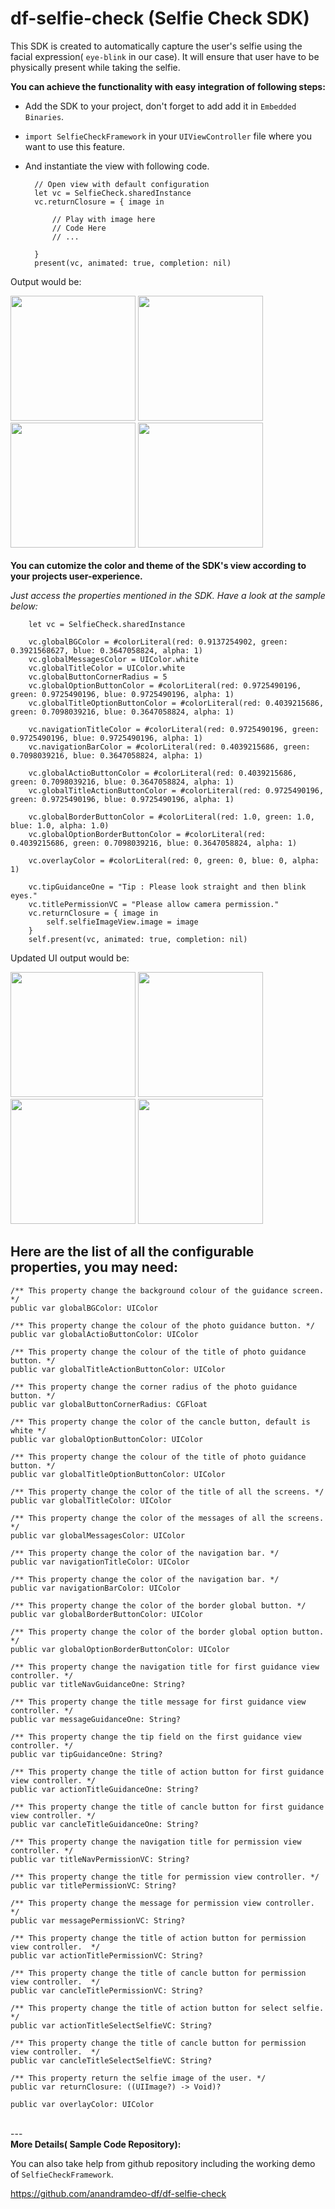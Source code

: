 # df-selfie-check (Selfie Check SDK)

This SDK is created to automatically capture the user's selfie using the facial expression( `eye-blink` in our case). It will ensure that user have to be physically present while taking the selfie.

<b>You can achieve the functionality with easy integration of following steps:</b>

- Add the SDK to your project, don't forget to add add it in `Embedded Binaries`.

- `import SelfieCheckFramework` in your `UIViewController` file where you want to use this feature.

- And instantiate the view with following code.

        // Open view with default configuration
        let vc = SelfieCheck.sharedInstance
        vc.returnClosure = { image in

            // Play with image here
            // Code Here
            // ...

        }
        present(vc, animated: true, completion: nil)

Output would be:
<br>
<p align="left">
<img src="images/selfie-check/user_guide.jpg" width="200"/> 
<img src="images/selfie-check/permission.jpg" width="200"/>
<img src="images/selfie-check/take_selfie.jpg" width="200"/>
<img src="images/selfie-check/choose_photo.jpg" width="200"/>
  
<br>
<br>
<b>You can cutomize the color and theme of the SDK's view according to your projects user-experience.</b> 

<i>Just access the properties mentioned in the SDK. Have a look at the sample below:</i>

        let vc = SelfieCheck.sharedInstance
        
        vc.globalBGColor = #colorLiteral(red: 0.9137254902, green: 0.3921568627, blue: 0.3647058824, alpha: 1)
        vc.globalMessagesColor = UIColor.white
        vc.globalTitleColor = UIColor.white
        vc.globalButtonCornerRadius = 5
        vc.globalOptionButtonColor = #colorLiteral(red: 0.9725490196, green: 0.9725490196, blue: 0.9725490196, alpha: 1)
        vc.globalTitleOptionButtonColor = #colorLiteral(red: 0.4039215686, green: 0.7098039216, blue: 0.3647058824, alpha: 1)

        vc.navigationTitleColor = #colorLiteral(red: 0.9725490196, green: 0.9725490196, blue: 0.9725490196, alpha: 1)
        vc.navigationBarColor = #colorLiteral(red: 0.4039215686, green: 0.7098039216, blue: 0.3647058824, alpha: 1)
        
        vc.globalActioButtonColor = #colorLiteral(red: 0.4039215686, green: 0.7098039216, blue: 0.3647058824, alpha: 1)
        vc.globalTitleActionButtonColor = #colorLiteral(red: 0.9725490196, green: 0.9725490196, blue: 0.9725490196, alpha: 1)
        
        vc.globalBorderButtonColor = #colorLiteral(red: 1.0, green: 1.0, blue: 1.0, alpha: 1.0)
        vc.globalOptionBorderButtonColor = #colorLiteral(red: 0.4039215686, green: 0.7098039216, blue: 0.3647058824, alpha: 1)
        
        vc.overlayColor = #colorLiteral(red: 0, green: 0, blue: 0, alpha: 1)
        
        vc.tipGuidanceOne = "Tip : Please look straight and then blink eyes."
        vc.titlePermissionVC = "Please allow camera permission."
        vc.returnClosure = { image in
            self.selfieImageView.image = image
        }
        self.present(vc, animated: true, completion: nil)

Updated UI output would be:
<br>
<p align="left">
<img src="images/config/user_guide.jpg" width="200"/> 
<img src="images/config/permission.jpg" width="200"/>
<img src="images/config/take_selfie.jpg" width="200"/>
<img src="images/config/choose_photo.jpg" width="200"/>
  
<br>
  
<h2>Here are the list of all the configurable properties, you may need:</h2>

    /** This property change the background colour of the guidance screen. */
    public var globalBGColor: UIColor

    /** This property change the colour of the photo guidance button. */
    public var globalActioButtonColor: UIColor

    /** This property change the colour of the title of photo guidance button. */
    public var globalTitleActionButtonColor: UIColor

    /** This property change the corner radius of the photo guidance button. */
    public var globalButtonCornerRadius: CGFloat

    /** This property change the color of the cancle button, default is white */
    public var globalOptionButtonColor: UIColor

    /** This property change the colour of the title of photo guidance button. */
    public var globalTitleOptionButtonColor: UIColor

    /** This property change the color of the title of all the screens. */
    public var globalTitleColor: UIColor

    /** This property change the color of the messages of all the screens. */
    public var globalMessagesColor: UIColor

    /** This property change the color of the navigation bar. */
    public var navigationTitleColor: UIColor

    /** This property change the color of the navigation bar. */
    public var navigationBarColor: UIColor

    /** This property change the color of the border global button. */
    public var globalBorderButtonColor: UIColor

    /** This property change the color of the border global option button. */
    public var globalOptionBorderButtonColor: UIColor

    /** This property change the navigation title for first guidance view controller. */
    public var titleNavGuidanceOne: String?

    /** This property change the title message for first guidance view controller. */
    public var messageGuidanceOne: String?

    /** This property change the tip field on the first guidance view controller. */
    public var tipGuidanceOne: String?

    /** This property change the title of action button for first guidance view controller. */
    public var actionTitleGuidanceOne: String?

    /** This property change the title of cancle button for first guidance view controller. */
    public var cancleTitleGuidanceOne: String?

    /** This property change the navigation title for permission view controller. */
    public var titleNavPermissionVC: String?

    /** This property change the title for permission view controller. */
    public var titlePermissionVC: String?

    /** This property change the message for permission view controller. */
    public var messagePermissionVC: String?

    /** This property change the title of action button for permission view controller.  */
    public var actionTitlePermissionVC: String?

    /** This property change the title of cancle button for permission view controller.  */
    public var cancleTitlePermissionVC: String?

    /** This property change the title of action button for select selfie.  */
    public var actionTitleSelectSelfieVC: String?

    /** This property change the title of cancle button for permission view controller.  */
    public var cancleTitleSelectSelfieVC: String?

    /** This property return the selfie image of the user. */
    public var returnClosure: ((UIImage?) -> Void)?

    public var overlayColor: UIColor

<br>
---

<br>
<b>More Details( Sample Code Repository):</b>

You can also take help from github repository including the working demo of `SelfieCheckFramework`.

https://github.com/anandramdeo-df/df-selfie-check
